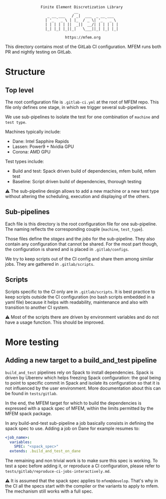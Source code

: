                     Finite Element Discretization Library
                                   __
                       _ __ ___   / _|  ___  _ __ ___
                      | '_ ` _ \ | |_  / _ \| '_ ` _ \
                      | | | | | ||  _||  __/| | | | | |
                      |_| |_| |_||_|   \___||_| |_| |_|

                               https://mfem.org


This directory contains most of the GitLab CI configuration. MFEM runs both PR
and nightly testing on GitLab.

# Structure

## Top level

The root configuration file is `.gitlab-ci.yml` at the root of MFEM repo.
This file only defines one stage, in which we trigger several
sub-pipelines.

We use sub-pipelines to isolate the test for one combination of `machine`
and `test type`.

Machines typically include:

* Dane: Intel Sapphire Rapids
* Lassen: Power9 + Nvidia GPU
* Corona: AMD GPU

Test types include:

* Build and test: Spack driven build of dependencies, mfem build, mfem
  test
* Baseline: Script driven build of dependencies, thorough testing

⚠️ The sub-pipeline design allows to add a new machine or a new test type without
altering the scheduling, execution and displaying of the others.

## Sub-pipelines

Each file is this directory is the root configuration file for one
sub-pipeline. The naming reflects the corresponding couple (`machine`,
`test_type`).

Those files define the *stages* and the *jobs* for the sub-pipeline. They
also contain any configuration that cannot be shared. For the most part
though, the configuration is shared and is placed in `.gitlab/configs`.

We try to keep scripts out of the CI config and share them among similar
jobs. They are gathered in `.gitlab/scripts`.

## Scripts

Scripts specific to the CI only are in `.gitlab/scripts`. It is best practice
to keep scripts outside the CI configuration (no bash scripts embedded in a
yaml file) because it helps with readability, maintenance and also with
transition to another CI system.

⚠️ Most of the scripts there are driven by environment variables and do not have a
usage function. This should be improved.


# More testing

## Adding a new target to a build_and_test pipeline

`build_and_test` pipelines rely on Spack to install dependencies. Spack is
driven by Uberenv which helps freezing Spack configuration: the goal being to
point to specific commit in Spack and isolate its configuration so that it is
not influenced by the user environment. More documentation about this can be
found in `tests/gitlab`.

In the end, the MFEM target for which to build the dependencies is expressed
with a spack spec of MFEM, within the limits permitted by the MFEM spack
package.

In any build-and-test sub-pipeline a job basically consists in defining the
spack spec to use. Adding a job on Dane for example resumes to:

```yaml
<job_name>:
  variables:
    SPEC: "<spack_spec>"
  extends: .build_and_test_on_dane
```

The remaining and non trivial work is to make sure this spec is working. To
test a spec before adding it, or reproduce a CI configuration, please refer to
`tests/gitlab/reproduce-ci-jobs-interactively.md`.

⚠️ It is assumed that the spack spec applies to `mfem@develop`. That's why in the
CI all the specs start with the compiler or the variants to apply to mfem. The
mechanism still works with a full spec.
